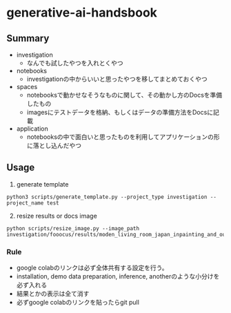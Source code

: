 # generative-ai-handsbook

## Summary

- investigation
    - なんでも試したやつを入れとくやつ
- notebooks
    - investigationの中からいいと思ったやつを移してまとめておくやつ
- spaces
    - notebooksで動かせなそうなものに関して、その動かし方のDocsを準備したもの
    - imagesにテストデータを格納、もしくはデータの準備方法をDocsに記載
- application
    - notebooksの中で面白いと思ったものを利用してアプリケーションの形に落とし込んだやつ

## Usage

1. generate template
```
python3 scripts/generate_template.py --project_type investigation --project_name test
```

2. resize results or docs image
```
python scripts/resize_image.py --image_path investigation/fooocus/results/moden_living_room_japan_inpainting_and_outpainting.png
```

### Rule
- google colabのリンクは必ず全体共有する設定を行う。
- installation, demo data preparation, inference, anotherのような小分けを必ず入れる
- 結果とかの表示は全て消す
- 必ずgoogle colabのリンクを貼ったらgit pull